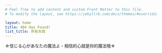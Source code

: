 ```yaml
---
# Feel free to add content and custom Front Matter to this file.
# To modify the layout, see https://jekyllrb.com/docs/themes/#overriding-theme-defaults

layout: home
title: 404 Has Found!
list_title: 所有东西
---
```


☆信じる心があなたの魔法よ・相信的心就是你的魔法哦☆

<br>
